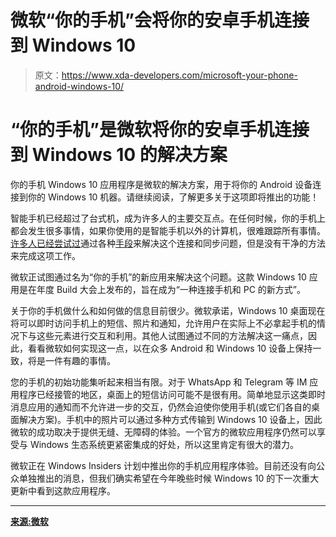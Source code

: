 # 微软“你的手机”会将你的安卓手机连接到 Windows 10

> 原文：<https://www.xda-developers.com/microsoft-your-phone-android-windows-10/>

# “你的手机”是微软将你的安卓手机连接到 Windows 10 的解决方案

你的手机 Windows 10 应用程序是微软的解决方案，用于将你的 Android 设备连接到你的 Windows 10 机器。请继续阅读，了解更多关于这项即将推出的功能！

智能手机已经超过了台式机，成为许多人的主要交互点。在任何时候，你的手机上都会发生很多事情，如果你使用的是智能手机以外的计算机，很难跟踪所有事情。[许多人已经尝试过](https://www.xda-developers.com/join-themes-multi-sim-support-stored-pushes/)通过各种[手段](https://www.xda-developers.com/xda-external-link/pushbullet-update-improves-sms-reliability-and-lets-you-send-picture-messages-from-the-pc/)来解决这个连接和同步问题，但是没有干净的方法来完成这项工作。

微软正试图通过名为“你的手机”的新应用来解决这个问题。这款 Windows 10 应用是在年度 Build 大会上发布的，旨在成为“一种连接手机和 PC 的新方式”。

关于你的手机做什么和如何做的信息目前很少。微软承诺，Windows 10 桌面现在将可以即时访问手机上的短信、照片和通知，允许用户在实际上不必拿起手机的情况下与这些元素进行交互和利用。其他人试图通过不同的方法解决这一痛点，因此，看看微软如何实现这一点，以在众多 Android 和 Windows 10 设备上保持一致，将是一件有趣的事情。

您的手机的初始功能集听起来相当有限。对于 WhatsApp 和 Telegram 等 IM 应用程序已经接管的地区，桌面上的短信访问可能不是很有用。简单地显示这类即时消息应用的通知而不允许进一步的交互，仍然会迫使你使用手机(或它们各自的桌面解决方案)。手机中的照片可以通过多种方式传输到 Windows 10 设备上，因此微软的成功取决于提供无缝、无障碍的体验。一个官方的微软应用程序仍然可以享受与 Windows 生态系统更紧密集成的好处，所以这里肯定有很大的潜力。

微软正在 Windows Insiders 计划中推出你的手机应用程序体验。目前还没有向公众单独推出的消息，但我们确实希望在今年晚些时候 Windows 10 的下一次重大更新中看到这款应用程序。

* * *

[**来源:微软**](https://www.microsoft.com/en-us/microsoft-365/blog/2018/05/07/microsoft-365-empowers-developers-to-build-intelligent-apps-for-where-and-how-the-world-works/)